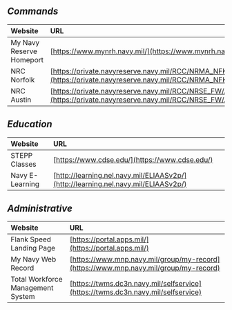 <link rel="stylesheet" href="dark-theme.css">

## _Commands_

| Website                | URL                                                                          |
|:-----------------------|:-----------------------------------------------------------------------------|
|My Navy Reserve Homeport|[https://www.mynrh.navy.mil/](https://www.mynrh.navy.mil/)                    |
|NRC Norfolk             |[https://private.navyreserve.navy.mil/RCC/NRMA_NFK/NORFOLK/](https://private.navyreserve.navy.mil/RCC/NRMA_NFK/NORFOLK/)                    |
|NRC Austin              |[https://private.navyreserve.navy.mil/RCC/NRSE_FW/AUSTIN/Pages/NRH_Default.aspx](https://private.navyreserve.navy.mil/RCC/NRSE_FW/AUSTIN/Pages/NRH_Default.aspx) |

## _Education_

| Website                | URL                                                                          |
|:-----------------------|:-----------------------------------------------------------------------------|
|STEPP Classes           |[https://www.cdse.edu/](https://www.cdse.edu/)                                | 
|Navy E-Learning         |[http://learning.nel.navy.mil/ELIAASv2p/](http://learning.nel.navy.mil/ELIAASv2p/)|

## _Administrative_

| Website                | URL                                                                                       |
|:-----------------------|:------------------------------------------------------------------------------------------|
|Flank Speed Landing Page|[https://portal.apps.mil/](https://portal.apps.mil/)                                       |
|My Navy Web Record      |[https://www.mnp.navy.mil/group/my-record](https://www.mnp.navy.mil/group/my-record)       |
|Total Workforce Management System | [https://twms.dc3n.navy.mil/selfservice](https://twms.dc3n.navy.mil/selfservice)|
